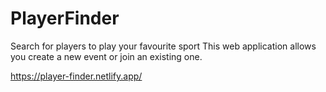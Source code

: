 # PlayerFinder

Search for players to play your favourite sport
This web application allows you create a new event or join an existing one.

https://player-finder.netlify.app/
